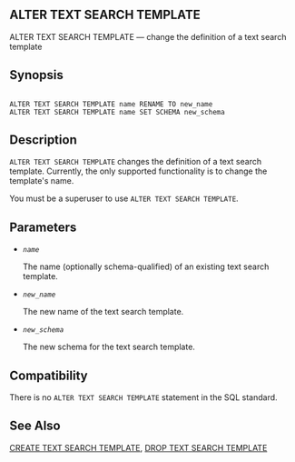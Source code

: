 ## ALTER TEXT SEARCH TEMPLATE

ALTER TEXT SEARCH TEMPLATE — change the definition of a text search template

## Synopsis

```

ALTER TEXT SEARCH TEMPLATE name RENAME TO new_name
ALTER TEXT SEARCH TEMPLATE name SET SCHEMA new_schema
```

## Description

`ALTER TEXT SEARCH TEMPLATE` changes the definition of a text search template. Currently, the only supported functionality is to change the template's name.

You must be a superuser to use `ALTER TEXT SEARCH TEMPLATE`.

## Parameters

* *`name`*

    The name (optionally schema-qualified) of an existing text search template.

* *`new_name`*

    The new name of the text search template.

* *`new_schema`*

    The new schema for the text search template.

## Compatibility

There is no `ALTER TEXT SEARCH TEMPLATE` statement in the SQL standard.

## See Also

[CREATE TEXT SEARCH TEMPLATE](sql-createtstemplate.html "CREATE TEXT SEARCH TEMPLATE"), [DROP TEXT SEARCH TEMPLATE](sql-droptstemplate.html "DROP TEXT SEARCH TEMPLATE")